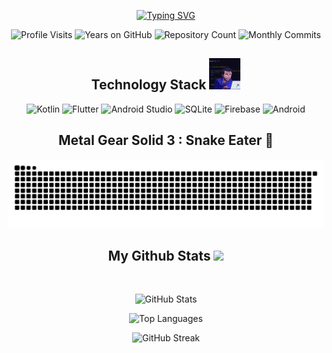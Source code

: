 <div align="center">

  [![Typing SVG](https://readme-typing-svg.demolab.com?font=Fira+Code&size=30&pause=1000&center=true&random=false&width=650&lines=Hello!+I'm+Rangga;An+aspiring+Mobile+Developer+%F0%9F%98%80;Have+a+great+time+on+my+page!+%F0%9F%8D%BB)](https://git.io/typing-svg)

  ![Profile Visits](https://badges.pufler.dev/visits/ranggarahman/ranggarahman)
  ![Years on GitHub](https://badges.pufler.dev/years/ranggarahman)
  ![Repository Count](https://badges.pufler.dev/repos/ranggarahman)
  ![Monthly Commits](https://badges.pufler.dev/commits/monthly/ranggarahman)

  <h2 align="center">Technology Stack <img src="devgif.gif" width="50"></h2>
  
  ![Kotlin](https://img.shields.io/badge/kotlin-%237F52FF.svg?style=for-the-badge&logo=kotlin&logoColor=white)
  ![Flutter](https://img.shields.io/badge/Flutter-%2302569B.svg?style=for-the-badge&logo=Flutter&logoColor=white)
  ![Android Studio](https://img.shields.io/badge/Android%20Studio-3DDC84.svg?style=for-the-badge&logo=android-studio&logoColor=white)
  ![SQLite](https://img.shields.io/badge/sqlite-%2307405e.svg?style=for-the-badge&logo=sqlite&logoColor=white)
  ![Firebase](https://img.shields.io/badge/firebase-%23039BE5.svg?style=for-the-badge&logo=firebase)
  ![Android](https://img.shields.io/badge/Android-3DDC84?style=for-the-badge&logo=android&logoColor=white)

  <h2 align="center">
    Metal Gear Solid 3 : Snake Eater 🐍
  </h2> 
  <picture>
    <source media="(prefers-color-scheme: dark)"   srcset="https://raw.githubusercontent.com/ranggarahman/ranggarahman/output/github-contribution-grid-snake-dark.svg">
    <source media="(prefers-color-scheme: light)" srcset="https://raw.githubusercontent.com/ranggarahman/platane/output/github-contribution-grid-snake.svg">
    <img alt="github contribution grid snake animation" src="https://raw.githubusercontent.com/ranggarahman/ranggarahman/output/github-contribution-grid-snake.svg">
  </picture>

  <h2 align="center">
    My Github Stats  <img src="https://media.giphy.com/media/wlKlLBf2vtXNK/giphy.gif" width="50">
  </h2>  
  
  <br>
  
  ![GitHub Stats](https://github-readme-stats.vercel.app/api?username=ranggarahman&show_icons=true&theme=radical&line_height=27)
  
  ![Top Languages](https://github-readme-stats.vercel.app/api/top-langs/?username=ranggarahman&hide=jupyter%20notebook&theme=radical)
  
  ![GitHub Streak](https://github-readme-streak-stats.herokuapp.com/?user=ranggarahman&show_icons=true&locale=en&layout=compact&theme=radical&line_height=0)

</div>
